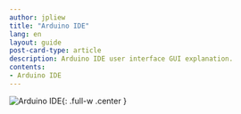 ```yaml
---
author: jpliew
title: "Arduino IDE"
lang: en
layout: guide
post-card-type: article
description: Arduino IDE user interface GUI explanation.
contents:
- Arduino IDE 
---
```


![Arduino IDE](img/arduino_ide.svg){: .full-w .center }

